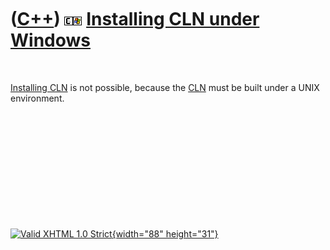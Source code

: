 



 

 

 

 

 

([C++](Cpp.htm)) ![CLN](PicCln.png)![Windows](PicWindows.png) [Installing CLN under Windows](CppClnInstallWindows.htm)
======================================================================================================================

 

[Installing CLN](CppClnInstall.htm) is not possible, because the
[CLN](CppCln.htm) must be built under a UNIX environment.

 

 

 

 

 





 

[![Valid XHTML 1.0 Strict](valid-xhtml10.png){width="88"
height="31"}](http://validator.w3.org/check?uri=referer)
